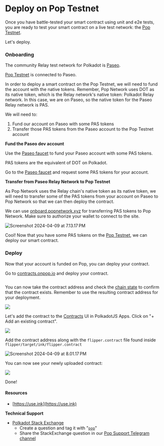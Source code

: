 # Deploy on Pop Testnet

Once you have battle-tested your smart contract using unit and e2e tests, you are ready to test your smart contract on a live test network: the [Pop Testnet](https://polkadot.js.org/apps/?rpc=wss%3A%2F%2Frpc2.paseo.popnetwork.xyz).

Let's deploy.

### Onboarding

The community Relay test network for Polkadot is [Paseo](https://polkadot.js.org/apps/?rpc=wss%3A%2F%2Fpaseo.rpc.amforc.com).&#x20;

[Pop Testnet](https://polkadot.js.org/apps/?rpc=wss%3A%2F%2Frpc2.paseo.popnetwork.xyz) is connected to Paseo.

In order to deploy a smart contract on the Pop Testnet, we will need to fund the account with the native tokens. Remember, Pop Network uses DOT as its native token, which is the Relay network's native token: Polkadot Relay network. In this case, we are on Paseo, so the native token for the Paseo Relay network is PAS.&#x20;

We will need to:

1. Fund our account on Paseo with some PAS tokens
2. Transfer those PAS tokens from the Paseo account to the Pop Testnet account



**Fund the Paseo dev account**

Use the [Paseo faucet](https://faucet.polkadot.io/) to fund your Paseo account with some PAS tokens.&#x20;

PAS tokens are the equivalent of DOT on Polkadot.

Go to the [Paseo faucet](https://faucet.polkadot.io/) and request some PAS tokens for your account.



**Transfer from Paseo Relay Network to Pop Testnet**

As Pop Network uses the Relay chain's native token as its native token, we will need to transfer some of the PAS tokens from your account on Paseo to Pop Network so that we can then deploy the contract.

We can use [onboard.popnetwork.xyz](https://onboard.popnetwork.xyz) for transferring PAS tokens to Pop Network. Make sure to authorize your wallet to connect to the site.

![Screenshot 2024-04-09 at 7.13.17 PM](https://hackmd.io/\_uploads/HysR4czxA.png)

Cool! Now that you have some PAS tokens on the [Pop Testnet](https://polkadot.js.org/apps/?rpc=wss%3A%2F%2Frpc2.paseo.popnetwork.xyz), we can deploy our smart contract.

### Deploy

Now that your account is funded on Pop, you can deploy your contract.

Go to [contracts.onpop.io](https://contracts.onpop.io) and deploy your contract.

<figure><img src="../.gitbook/assets/Screenshot 2024-11-12 at 11.21.58 AM.png" alt=""><figcaption></figcaption></figure>

You can now take the contract address and check the [chain state](https://polkadot.js.org/apps/?rpc=wss%3A%2F%2Frpc2.paseo.popnetwork.xyz#/chainstate) to confirm that the contract exists. Remember to use the resulting contract address for your deployment.

![](https://hackmd.io/\_uploads/H1j56cMl0.png)

Let's add the contract to the [Contracts](https://polkadot.js.org/apps/?rpc=wss%3A%2F%2Frpc2.paseo.popnetwork.xyz#/contracts) UI in PolkadotJS Apps. Click on "+ Add an existing contract".

![](https://hackmd.io/\_uploads/HJ3h1sGg0.png)

Add the contract address along with the `flipper.contract` file found inside `flipper/target/ink/flipper.contract`

![Screenshot 2024-04-09 at 8.01.17 PM](https://hackmd.io/\_uploads/Bys-lozl0.png)

You can now see your newly uploaded contract:

![](https://hackmd.io/\_uploads/Bkh3lsfxA.png)

Done!



#### Resources

* [https://use.ink](https://use.ink)

**Technical Support**

* [Polkadot Stack Exchange](https://polkadot.stackexchange.com/)
  * Create a question and tag it with "[`pop`](https://substrate.stackexchange.com/tags/pop/info)"
  * Share the StackExchange question in our [Pop Support Telegram channel](https://t.me/pop\_support)
